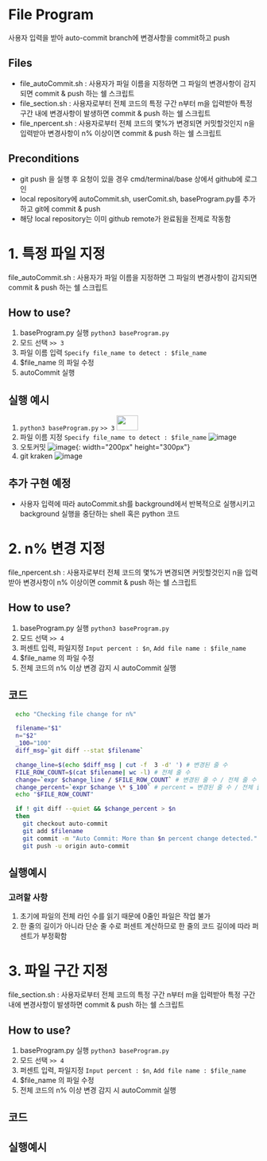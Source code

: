 # File Program

사용자 입력을 받아 auto-commit branch에 변경사항을 commit하고 push

## Files

- file_autoCommit.sh : 사용자가 파일 이름을 지정하면 그 파일의 변경사항이 감지되면 commit & push 하는 쉘 스크립트
- file_section.sh : 사용자로부터 전체 코드의 특정 구간 n부터 m을 입력받아 특정 구간 내에 변경사항이 발생하면 commit & push 하는 쉘 스크립트
- file_npercent.sh : 사용자로부터 전체 코드의 몇%가 변경되면 커밋할것인지 n을 입력받아 변경사항이 n% 이상이면 commit & push 하는 쉘 스크립트

## Preconditions

- git push <base branch name>을 실행 후 요청이 있을 경우 cmd/terminal/base 상에서 github에 로그인
- local repository에 autoCommit.sh, userComit.sh, baseProgram.py를 추가하고 git에 commit & push
- 해당 local repository는 이미 github remote가 완료됨을 전제로 작동함

# 1. 특정 파일 지정

file_autoCommit.sh : 사용자가 파일 이름을 지정하면 그 파일의 변경사항이 감지되면 commit & push 하는 쉘 스크립트

## How to use?

1. baseProgram.py 실행 `python3 baseProgram.py`
2. 모드 선택 `>> 3`
3. 파일 이름 입력 `Specify file_name to detect : $file_name`
4. $file_name 의 파일 수정
5. autoCommit 실행

## 실행 예시

1. `python3 baseProgram.py` `>> 3`
   <img src="https://user-images.githubusercontent.com/60775453/121275988-c52e4f80-c908-11eb-9242-971e6f7d1853.png" width="30%" height="30">
2. 파일 이름 지정 `Specify file_name to detect : $file_name`
   ![image](https://user-images.githubusercontent.com/60775453/121276158-1c342480-c909-11eb-843c-dde82886b473.png)
3. 오토커밋
   ![image](https://user-images.githubusercontent.com/60775453/121276052-e42ce180-c908-11eb-9f67-12cbd0115c34.png){: width="200px" height="300px"}
4. git kraken
   ![image](https://user-images.githubusercontent.com/60775453/121276234-4259c480-c909-11eb-8ee3-87da7ada1f4f.png)

## 추가 구현 예정

- 사용자 입력에 따라 autoCommit.sh를 background에서 반복적으로 실행시키고 background 실행을 중단하는 shell 혹은 python 코드

# 2. n% 변경 지정

file_npercent.sh : 사용자로부터 전체 코드의 몇%가 변경되면 커밋할것인지 n을 입력받아 변경사항이 n% 이상이면 commit & push 하는 쉘 스크립트

## How to use?

1. baseProgram.py 실행 `python3 baseProgram.py`
2. 모드 선택 `>> 4`
3. 퍼센트 입력, 파일지정 `Input percent : $n`, `Add file name : $file_name`
4. $file_name 의 파일 수정
5. 전체 코드의 n% 이상 변경 감지 시 autoCommit 실행

## 코드

```bash
  echo "Checking file change for n%"

  filename="$1"
  n="$2"
  _100="100"
  diff_msg=`git diff --stat $filename`

  change_line=$(echo $diff_msg | cut -f  3 -d' ') # 변경된 줄 수
  FILE_ROW_COUNT=$(cat $filename| wc -l) # 전체 줄 수
  change=`expr $change_line / $FILE_ROW_COUNT` # 변경된 줄 수 / 전체 줄 수
  change_percent=`expr $change \* $_100` # percent = 변경된 줄 수 / 전체 줄 수 * 100
  echo "$FILE_ROW_COUNT"

  if ! git diff --quiet && $change_percent > $n
  then
    git checkout auto-commit
    git add $filename
    git commit -m "Auto Commit: More than $n percent change detected."
    git push -u origin auto-commit
```

## 실행예시

### 고려할 사항

1. 초기에 파일의 전체 라인 수를 읽기 때문에 0줄인 파일은 작업 불가
2. 한 줄의 길이가 아니라 단순 줄 수로 퍼센트 계산하므로 한 줄의 코드 길이에 따라 퍼센트가 부정확함

# 3. 파일 구간 지정

file_section.sh : 사용자로부터 전체 코드의 특정 구간 n부터 m을 입력받아 특정 구간 내에 변경사항이 발생하면 commit & push 하는 쉘 스크립트

## How to use?

1. baseProgram.py 실행 `python3 baseProgram.py`
2. 모드 선택 `>> 4`
3. 퍼센트 입력, 파일지정 `Input percent : $n`, `Add file name : $file_name`
4. $file_name 의 파일 수정
5. 전체 코드의 n% 이상 변경 감지 시 autoCommit 실행

## 코드

## 실행예시
